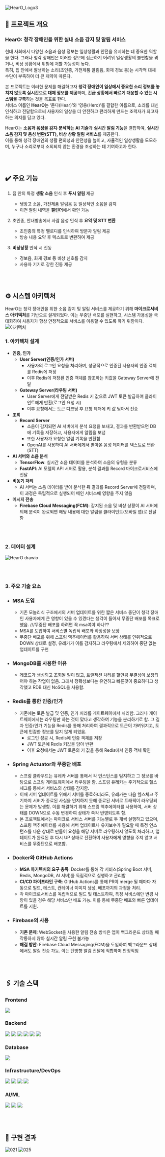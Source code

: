 
![HearO_Logo3](https://github.com/user-attachments/assets/95e3a6f8-de4b-40bc-b2d9-756f4bbfed90)

## 🔦 프로젝트 개요 
### HearO: 청각 장애인을 위한 실내 소음 감지 및 알림 서비스  
현대 사회에서 다양한 소음과 음성 정보는 일상생활과 안전을 유지하는 데 중요한 역할을 한다. 그러나 청각 장애인은 이러한 정보에 접근하기 어려워 일상생활의 불편함을 겪거나, 비상 상황에서 위험에 처할 가능성이 높다.  
특히, 집 안에서 발생하는 소리(초인종, 가전제품 알림음, 화재 경보 등)는 시각적 대체 수단이 부족하여 더 큰 제약이 따른다.

본 프로젝트는 이러한 문제를 해결하고자 **청각 장애인이 일상에서 중요한 소리 정보를 놓치지 않도록 실시간으로 대체 정보를 제공**하며, **긴급 상황에서 빠르게 대응할 수 있는 시스템을 구축**하는 것을 목표로 한다.  
서비스 이름인 **HearO**는 ‘듣다(Hear)’와 ‘영웅(Hero)’를 결합한 이름으로, 소리를 대신 인식하고 전달함으로써 사용자의 일상을 더 안전하고 편리하게 만드는 조력자가 되고자 하는 의지를 담고 있다.

HearO는 **소음과 음성을 감지·분석하는 AI 기술**과 **실시간 알림 기능**을 결합하여, **실시간 소음 감지 맟 음성 변환(STT), 비상 상황 알림 서비스**를 제공한다.  
이를 통해 청각 장애인의 생활 편의성과 안전성을 높이고, 자율적인 일상생활을 도모하며, 누구나 소리로부터 소외되지 않는 환경을 조성하는 데 기여하고자 한다.

<br><br>
## ✔️ 주요 기능
1. 집 안의 특정 **생활 소음** 인식 후 **푸시 알림** 제공
    - 냉장고 소음, 가전제품 알림음 등 일상적인 소음을 감지
    - 이전 알림 내역을 **캘린더**에서 확인 가능

2. 초인종, 안내방송에서 사람 음성 인식 후 **요약 및 STT 변환**
    - 초인종의 특정 멜로디를 인식하여 방문자 알림 제공
    - 방송 내용 요약 후 텍스트로 변환하여 제공

3. **비상상황** 인식 시 진동
    - 경보음, 화재 경보 등 비상 신호를 감지
    - 사용자 기기로 강한 진동 제공

<br><br>
## ⚙️ 시스템 아키텍처
HearO는 청각 장애인을 위한 소음 감지 및 알림 서비스를 제공하기 위해 **마이크로서비스 아키텍처**를 기반으로 설계되었다. 이는 무중단 배포를 실현하고, 시스템 가용성을 극대화하여 사용자가 항상 안정적으로 서비스를 이용할 수 있도록 하기 위함이다.
![아키텍처](https://github.com/user-attachments/assets/89d02664-7f77-404c-ba2a-bee9845758b9)

### 1. 아키텍처 설계
- **인증, 인가**
    - **User Server(인증/인가 서버)**
        - 사용자의 로그인 요청을 처리하며, 성공적으로 인증된 사용자의 인증 객체를 Redis에 저장
        - 이후 Redis에 저장된 인증 객체를 참조하는 키값을 Gateway Server에 전달
    - **Gateway Server(라우팅 서버)**
        - User Server에게 전달받은 Redis 키 값으로 JWT 토큰 발급하여 클라이언트에게 반환(로그인 요청 시)
        - 이후 요청에서는 토큰 디코딩 후 요청 헤더에 키 값 담아서 전송
- **조회**
    - **Record Server**
        - 소음이 감지되면 AI 서버에게 분석 요청을 보내고, 결과를 반환받으면 DB에 기록을 저장하고, 사용자에게 알림을 보냄
        - 또한 사용자가 요청한 알림 기록을 반환함
        - OpenAI를 사용하여 AI 서버에게서 받아온 음성 데이터를 텍스트로 변환(STT)
- **AI 서버와 소음 분석**
    - **TensorFlow**: 실시간 소음 데이터를 분석하여 소음의 유형을 분류
    - **FastAPI**: AI 모델의 API 서버로 활용, 분석 결과를 Record 마이크로서비스에 전달
- **비동기 처리**
    - AI 서버는 소음 데이터를 받아 분석한 뒤 결과를 Record Server에 전달하며, 이 과정은 독립적으로 실행되어 메인 서비스에 영향을 주지 않음
- **메시지 전송**
    - **Firebase Cloud Messaging(FCM)**: 감지된 소음 및 비상 상황이 AI 서버에 의해 분석이 완료되면 해당 내용에 대한 알림을 클라이언트(모바일 앱)로 전달함

<br><br>
### 2. 데이터 설계
![HearO drawio](https://github.com/user-attachments/assets/2696fe8a-0289-4833-a006-bc50823089e2)

<br><br>
### 3. 주요 기술 요소
- ### MSA 도입
    - 기존 모놀리식 구조에서의 서버 업데이트를 위한 짧은 서비스 중단이 청각 장애인 사용자에게 큰 영향이 있을 수 있겠다는 생각이 들어서 무중단 배포를 목표로 했음. ///무중단 배포를 하려면 꼭 msa여야 하나??
    - MSA를 도입하여 서비스별 독립적 배포와 확장성을 보장
    - 무중단 배포를 위해 스프링 액추에이터를 활용하여 서버 상태를 인위적으로 DOWN 상태로 설정, 유레카가 이를 감지하고 라우팅에서 제외하여 중단 없는 업데이트를 구현

- ### MongoDB를 사용한 이유
    - 레코드가 생성되고 조회될 일이 많고, 트랜잭션 처리를 할만큼 무결성이 보장되어야 하는 작업이 없음. 그래서 정확성보다는 유연하고 빠른것이 중요하다고 생각했고 RDB 대신 NoSQL을 사용함.

- ### Redis를 통한 인증/인가
    - 기존에는 토큰 발급 및 인증, 인가 처리를 게이트웨이에서 처리함. 그러나 게이트웨이에서는 라우팅만 하는 것이 맞다고 생각하여 기능을 분리하기로 함. 그 결과 인증/인가 기능을 Redis를 통해 처리하여 결과적으로 토큰이 가벼워지고, 토큰에 민감한 정보를 담지 않게 되었음.
        - 로그인 성공 시, Redis에 인증 객체를 저장
        -  JWT 토큰에 Redis 키값을 담아 반환
        -  이후 요청에서는 JWT 토큰의 키 값을 통해 Redis에서 인증 객체 확인

- ### Spring Actuator와 무중단 배포
    - 스프링 클라우드는 유레카 서버를 통해서 각 인스턴스를 탐지하고 그 정보를 바탕으로 스프링 게이트웨이에서 라우팅을 함. 스프링 유레카는 주기적으로 헬스체크를 통해서 서비스의 상태를 감지함.
    - 이때 서버 업데이트를 위해서 서버를 종료하더라도, 유레카는 다음 헬스체크 주기까지 서버가 종료된 사실을 인지하지 못해 종료된 서버로 트래픽이 라우팅되는 문제가 발생함. 이를 해결하기 위해 스프링 액추에이터를 사용하여, 서버 상태를 DOWN으로 수동 변경하여 상태가 즉각 반영되도록 함.
    - 본 프로젝트에서는 마이크로 서비스 서버를 기능별로 두 개씩 실행하고 있으며, 스프링 액추에이터를 사용해 서버 업데이트나 유지보수가 필요할 때 특정 인스턴스를 다운 상태로 만들어 요청을 해당 서버로 라우팅하지 않도록 처리하고, 업데이트가 완료된 후 다시 UP 상태로 전환하여 사용자에게 영향을 주지 않고 서비스를 무중단으로 배포함.

- ### Docker와 GitHub Actions
    - **MSA 아키텍처의 요구 충족**: Docker를 통해 각 서비스(Spring Boot 서버, Redis, MongoDB, AI 서버)를 독립적으로 실행하고 관리함
    - **CI/CD 파이프라인 구축**: GitHub Actions를 통해 PR이 merge 될 때마다 자동으로 빌드, 테스트, 컨테이너 이미지 생성, 배포까지의 과정을 처리.
    - 각 마이크로서비스를 독립적으로 빌드 및 테스트하여, 특정 서비스에만 변경 사항이 있을 경우 해당 서비스만 배포 가능. 이를 통해 무중단 배포와 빠른 업데이트를 지원.

- ### Firebase의 사용
    - **기존 문제**: WebSocket을 사용한 알림 전송 방식은 앱이 백그라운드 상태일 때 작동하지 않아 실시간 알림 구현 불가능
    - **해결 방안**: Firebase Cloud Messaging(FCM)을 도입하여 백그라운드 상태에서도 알림 전송 가능. 이는 단방향 알림 전달에 적합하며 안정적임
<br><br><br><br>
## 🖇️ 기술 스택
### Frontend
<img src="https://img.shields.io/badge/React Native-61DAFB?style=flat&logo=react&logoColor=black"/>

### Backend
<img src="https://img.shields.io/badge/Spring Boot-6DB33F?style=flat&logo=springboot&logoColor=white"/> <img src="https://img.shields.io/badge/Spring Security-6DB33F?style=flat&logo=springsecurity&logoColor=white"/> <img src="https://img.shields.io/badge/JWT-000000?style=flat&logo=jsonwebtokens&logoColor=white"> <img src="https://img.shields.io/badge/Redis-FF4438?style=flat&logo=redis&logoColor=white"> <img src="https://img.shields.io/badge/Firebase-FFCA28?style=flat&logo=firebase&logoColor=white"> <img src="https://img.shields.io/badge/OpenAI-412991?style=flat&logo=openai&logoColor=white">

### Database
<img src="https://img.shields.io/badge/mongoDB-47A248?style=flat&logo=MongoDB&logoColor=white">

### Infrastructure/DevOps
<img src="https://img.shields.io/badge/Docker-2496ED?style=flat&logo=docker&logoColor=white"> <img src="https://img.shields.io/badge/GitHub-181717?style=flat&logo=github&logoColor=white"> <img src="https://img.shields.io/badge/GitHub Actions-2088FF?style=flat&logo=githubactions&logoColor=white"> <img src="https://img.shields.io/badge/Amazon EC2-FF9900?style=flat&logo=amazonec2&logoColor=white">

### AI/ML
<img src="https://img.shields.io/badge/python-3776AB?style=flat&logo=python&logoColor=white"> <img src="https://img.shields.io/badge/TensorFlow-FF6F00?style=flat&logo=tensorflow&logoColor=white"> <img src="https://img.shields.io/badge/FastAPI-009688?style=flat&logo=fastapi&logoColor=white"/>

<br><br>
## 🔧 구현 결과 
![021](https://github.com/user-attachments/assets/4c0c305b-470a-4745-a033-429ff9c963ce)
![025](https://github.com/user-attachments/assets/5938395c-2a56-497c-966b-0b1df18585ab)


